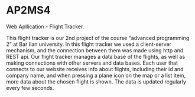 # AP2MS4
Web Apllication - Flight Tracker.

This flight tracker is our 2nd project of the course “advanced programming 2” at Bar Ilan university.
In this flight tracker we used a client-server mechanism, and the connection between them was made using http and REST api.
Our flight tracker manages a data base of the flights, as well as making connections with other servers and data bases.
Each user that connects to our website receives info about flights, including their id and company name, and when pressing a plane icon on the map or a list item, more data about the chosen flight is shown. The data is updated regularly every few seconds.
